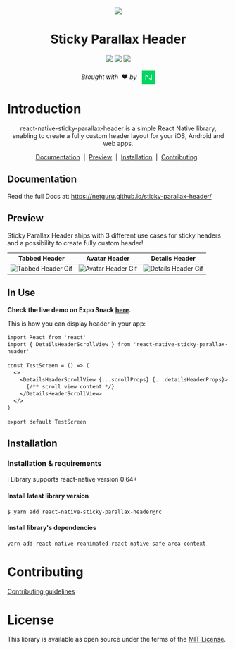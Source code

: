 <div align="center">
  <image align="center" src="./assets/readme_header.svg"/>
</div>
<div align="center">
  <h1>Sticky Parallax Header</h1>
</div>

<div align="center">
  <image src="https://app.bitrise.io/app/1ffc1637c8691f4f/status.svg?token=2vMEootz4cobIHmtr5UeYg&branch=develop"/>
  <image src="https://badge.fury.io/js/react-native-sticky-parallax-header.svg"/>
  <image src="https://img.shields.io/npm/dt/react-native-sticky-parallax-header"/>
</div>
<div align="center">
  <br/><em>Brought with</em> &nbsp;❤️ <em>by</em> &nbsp; <a href="https://www.netguru.com"><img align="center" alt="Netguru logo" src='./assets/readme_netguru_logo.png' width='30'/></a>
</div>

# Introduction

<p align="center">
  react-native-sticky-parallax-header is a simple React Native library, enabling to create a fully custom header layout for your iOS, Android and web apps.
</p>

<div align="center">
  <a href="#Docs">Documentation</a> &nbsp;|&nbsp; <a href="#Preview">Preview</a> &nbsp;|&nbsp; <a href="#Installation">Installation</a> &nbsp;|&nbsp; <a href="#Contributing">Contributing</a> &nbsp;
</div>

## Documentation <a name="Docs"></a>
Read the full Docs at: <a href="https://netguru.github.io/sticky-parallax-header/">https://netguru.github.io/sticky-parallax-header/</a>

## Preview

Sticky Parallax Header ships with 3 different use cases for sticky headers and a possibility to create fully custom header!

|                     Tabbed Header                      |                     Avatar Header                      |                      Details Header                      |
| :----------------------------------------------------: | :----------------------------------------------------: | :------------------------------------------------------: |
| ![Tabbed Header Gif](./assets/readme_TabbedHeader.gif) | ![Avatar Header Gif](./assets/readme_AvatarHeader.gif) | ![Details Header Gif](./assets/readme_DetailsHeader.gif) |

## In Use

**Check the live demo on Expo Snack [here](https://snack.expo.dev/@netguru_rnd/sticky-parallax-header-example).**

This is how you can display header in your app:

```tsx
import React from 'react'
import { DetailsHeaderScrollView } from 'react-native-sticky-parallax-header'

const TestScreen = () => (
  <>
    <DetailsHeaderScrollView {...scrollProps} {...detailsHeaderProps}>
      {/** scroll view content */}
    </DetailsHeaderScrollView>
  </>
)

export default TestScreen
```

## Installation

### Installation & requirements

:information_source: Library supports react-native version 0.64+

#### Install latest library version

```sh
$ yarn add react-native-sticky-parallax-header@rc
```

#### Install library's dependencies

```sh
yarn add react-native-reanimated react-native-safe-area-context
```


<h1 id="Contributing">Contributing</h1>

[Contributing guidelines](CONTRIBUTING.md)

# License

This library is available as open source under the terms of the [MIT License](https://opensource.org/licenses/MIT).
